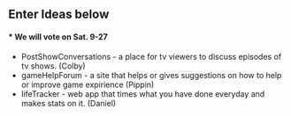 ## Enter Ideas below
#### * We will vote on Sat. 9-27


- PostShowConversations - a place for tv viewers to discuss episodes of tv shows. (Colby)
- gameHelpForum - a site that helps or gives suggestions on how to help or improve game expirience (Pippin)
- lifeTracker - web app that times what you have done everyday and makes stats on it. (Daniel)